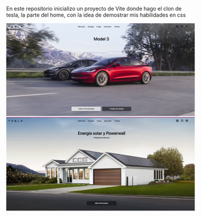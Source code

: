 <title className="text-2xl text-white font-extrabold uppercase">Tesla Clon | Home</title>

<p className="text-xl text-blue-200 font-extrabold">En este repositorio inicializo un proyecto de Vite donde hago el clon de tesla, la parte del home, con la idea de demostrar mis habilidades en css
</p>

<div className="flex flex-col justify-center items-center">
<img src="./public/readme/home-1.png"/>
<img src="./public/readme/home-2.png"/>
</div>